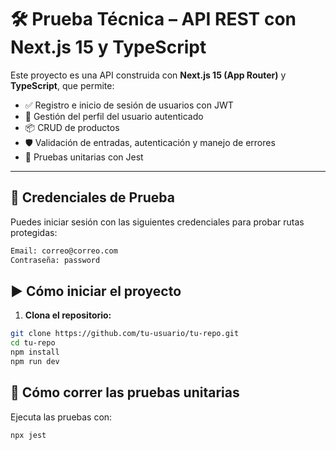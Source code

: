# 🛠️ Prueba Técnica – API REST con Next.js 15 y TypeScript

Este proyecto es una API construida con **Next.js 15 (App Router)** y **TypeScript**, que permite:

- ✅ Registro e inicio de sesión de usuarios con JWT
- 🧑 Gestión del perfil del usuario autenticado
- 📦 CRUD de productos
- 🛡️ Validación de entradas, autenticación y manejo de errores
- 🧪 Pruebas unitarias con Jest

---

## 🧪 Credenciales de Prueba

Puedes iniciar sesión con las siguientes credenciales para probar rutas protegidas:

```txt
Email: correo@correo.com
Contraseña: password

```

## ▶️ Cómo iniciar el proyecto

1. **Clona el repositorio:**

```bash
git clone https://github.com/tu-usuario/tu-repo.git
cd tu-repo
npm install
npm run dev
```

## 🧪 Cómo correr las pruebas unitarias

Ejecuta las pruebas con:

```bash
npx jest

